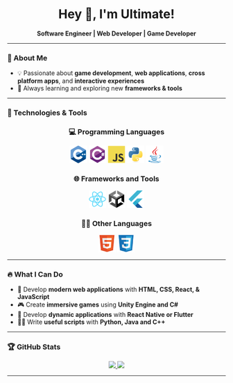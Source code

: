 <h1 align="center">Hey 👋, I'm Ultimate!</h1>

<p align="center">
  <b>Software Engineer | Web Developer | Game Developer</b>
</p>

---

### 📌 About Me
- 💡 Passionate about **game development**, **web applications**, **cross platform apps**, and **interactive experiences**
- 🎯 Always learning and exploring new **frameworks & tools**

---

### 🚀 Technologies & Tools

### <div align="center">💻 Programming Languages</div>
<p align="center">
  <img src="https://github.com/devicons/devicon/blob/master/icons/cplusplus/cplusplus-original.svg" width="40" height="40">
  <img src="https://github.com/devicons/devicon/blob/master/icons/csharp/csharp-original.svg" width="40" height="40">
  <img src="https://github.com/devicons/devicon/blob/master/icons/javascript/javascript-original.svg" width="40" height="40">
  <img src="https://github.com/devicons/devicon/blob/master/icons/python/python-original.svg" width="40" height="40">
  <img src="https://github.com/devicons/devicon/blob/master/icons/java/java-original.svg" width="40" height="40">
</p>

### <div align="center">🌐 Frameworks and Tools</div>
<p align="center">
  <img src="https://github.com/devicons/devicon/blob/master/icons/react/react-original.svg" width="40" height="40">
  <img src="https://github.com/devicons/devicon/blob/master/icons/unity/unity-original.svg" width="40" height="40">
  <img src="https://github.com/devicons/devicon/blob/master/icons/flutter/flutter-original.svg" width="40" height="40">
</p>

### <div align="center">👨‍💻 Other Languages</div>
<p align="center">
  <img src="https://github.com/devicons/devicon/blob/master/icons/html5/html5-original.svg" width="40" height="40">
  <img src="https://github.com/devicons/devicon/blob/master/icons/css3/css3-original.svg" width="40" height="40">
</p>


---

### 🔥 What I Can Do
- 🚀 Develop **modern web applications** with **HTML, CSS, React, & JavaScript**
- 🎮 Create **immersive games** using **Unity Engine and C#**
- 📱 Develop **dynamic applications** with **React Native or Flutter**
- 👨‍💻 Write **useful scripts** with **Python, Java and C++**

---

### 🏆 GitHub Stats
<p align="center">
  <a href="https://github.com/anuraghazra/github-readme-stats">
    <img src="https://github-readme-stats.vercel.app/api/top-langs/?username=Ultimate-69&theme=github_dark&&hide=css,mathematica&&layout=compact">
        <img src="https://github-readme-stats.vercel.app/api/top-langs/?username=Ultimate-69&&hide=css,mathematica&&layout=compact">
  </a>
</p>

---
